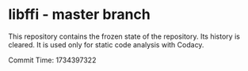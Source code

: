 # libffi - master branch

This repository contains the frozen state of the repository.
Its history is cleared. It is used only for static code
analysis with Codacy.

Commit Time: 1734397322